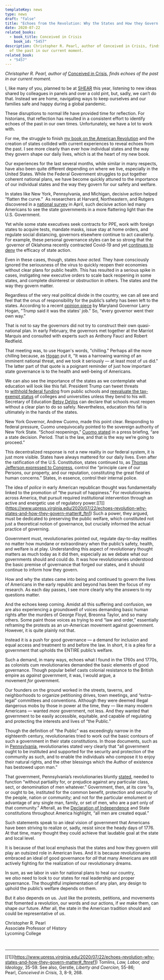```yaml
---
templateKey: news
type: news
draft: "false"
title: "Echoes from the Revolution: Why the States and How they Govern Matter"
date: 2020-07-22
related_books:
  - book_title: Conceived in Crisis
    book_id: "5457"
description: Christopher R. Pearl, author of Conceived in Crisis, finds echoes
  of the past in our current moment. 
related_book:
  - "5457"
---
```

*Christopher R. Pearl, author of* [Conceived in Crisis](https://www.upress.virginia.edu/title/5457), *finds echoes of the past in our current moment.* 

I, like many of you, planned to be at [SHEAR](https://www.upress.virginia.edu/content/shear) this year, listening to new ideas shared by colleagues in panels and over a cold pint, but, sadly, we can’t do that. Instead we are home, navigating ways to keep ourselves and our families safe and happy during a global pandemic.

These disruptions to normal life have provided time for reflection. For historians, that reflection has resulted in a consistent effort to identify echoes of the past in our own times. Unfortunately, we have a lot to work with.

For me, the struggle to finish [my book on the American Revolution](https://www.upress.virginia.edu/title/5457) and the creation of states collided with current experiences to reveal echoes from the past. I see more clearly than ever how individual states and the way they govern shape our daily lives, which is at the heart of my new book.

Our experiences for the last several months, while similar in many respects, have also been quite different depending on where we live, especially in the United States. While the Federal Government struggles to put together coherent national plans, we have become quickly attuned to the importance of our individual states and the way they govern for our safety and welfare.

In states like New York, Pennsylvania, and Michigan, decisive action helped “flatten the curve.”  As researchers at Harvard, Northeastern, and Rutgers discovered in a [national survey](http://www.kateto.net/COVID19%20CONSORTIUM%20REPORT%20April%202020.pdf) in April, such decisive action led many Americans to see the state governments in a more flattering light than the U.S. Government.

Yet while some state executives seek contracts for PPE, work with foreign states to acquire tests, mandate masks, issue stay at home orders, and regulate social distancing, governors elsewhere continue to act cavalierly. For example, these personal governance styles can be so strong that the  governor of Oklahoma recently contracted Covid-19 and yet [continues to deny](https://www.npr.org/sections/coronavirus-live-updates/2020/07/15/891432575/oklahoma-governor-tests-positive-for-covid-19) the efficacy of state action.

Even in these cases, though, states *have acted.* They have consciously ignored the seriousness of the virus to quickly reopen their economies without clear plans for public health. This has resulted in a serious spike in cases, instigating new executive orders to scale back reopening in some states, and complete disinterest or obstruction in others. The states and the way they govern matter.

Regardless of the very real political divide in the country, we can all see and feel that the onus of responsibility for the public’s safety has been left to the states. According to a recent [opinion piece](https://www.washingtonpost.com/outlook/2020/07/16/larry-hogan-trump-coronavirus/?arc404=true) by Maryland Governor Larry Hogan, "Trump said it was the states' job." So, "every governor went their own way."

That is not to say the governors did not try to construct their own quasi-national plan. In early February, the governors met together at the Marriot Marquis and consulted with experts such as Anthony Fauci and Robert Redfield.

That meeting was, to use Hogan's words, "chilling." Perhaps all the more chilling because, as [Hogan](https://www.washingtonpost.com/outlook/2020/07/16/larry-hogan-trump-coronavirus/?arc404=true) put it, "It was a harrowing warning of an imminent national threat, and we took it seriously — at least most of us did." The latter part of that quote is a poignant reminder of just how important state governance is to the health and well-being of Americans.

We can also see the importance of the states as we contemplate what education will look like this fall. President Trump can tweet threats to [withhold federal funding](https://www.nytimes.com/2020/07/08/us/politics/trump-schools-reopening.html) from public schools and [reevaluate the tax-exempt status](https://www.cnbc.com/2020/07/10/president-donald-trump-threatens-tax-exempt-status-of-universities.html) of colleges and universities unless they bend to his will. Secretary of Education [Betsy DeVos](https://www.cnn.com/videos/politics/2020/07/12/sotu-devos-full.cnn) can declare that schools must reopen without a clear plan to do so safely. Nevertheless, education this fall is ultimately in the hands of the states.

New York Governor, Andrew Cuomo, made this point clear. Responding to federal pressure, Cuomo unequivocally pointed to the sovereign authority of New York State. “School reopenings,” [Cuomo stated](https://www.wxxinews.org/post/cuomo-decision-schools-come-early-august) in a press briefing, “are a state decision. Period. That is the law, and that is the way we’re going to proceed.”

This decentralized response is not a new reality in our federal system, it is just more visible. States have always mattered for our daily lives. Even after the ratification of the U.S. Constitution, states continued to, as [Thomas Jefferson expressed to Congress](https://founders.archives.gov/?q=%22great%20field%20of%20human%20concern%22&s=1111311111&sa=&r=1&sr=), control the “principle care of our Persons, our property, and our reputation, constituting the great field of human concerns.” States, in essence, control their internal police.

The idea of *police* in early American republican thought was fundamentally linked to the promotion of “the pursuit of happiness.” For revolutionaries across America, that pursuit required institutional intervention through an active and energetic use of regulatory power.[\[1]](https://www.upress.virginia.edu/2020/07/22/echoes-revolution-why-states-and-how-they-govern-matter#_ftn1) Such a power, they argued, must be dedicated to preserving the public welfare, which constituted not just a theoretical notion of governance, but crucially informed the actual practice of governing.  

Government must, revolutionaries pointed out, regulate day-to-day realities no matter how mundane or extraordinary when the public’s safety, health, and welfare is at play. Understanding this aspect of revolutionary thought matters as much today as it did then, especially as we debate what our governments should and could do. It was how revolutionaries understood the basic premise of governance that forged our states, and it should continue to inform how they govern.

How and why the states came into being and continued to govern the lives of Americans in the early republic and beyond has been the focus of my research. As each day passes, I see more clearly why the answers to my questions matter.

And the echoes keep coming. Amidst all this suffering and confusion, we are also experiencing a groundswell of voices demanding basic human rights after the murders of George Floyd, Breonna Taylor, and so many others. Some paint those voices as trying to end “law and order,” essentially reframing the protests as an un-American movement against government. However, it is quite plainly not that.

Instead it is a push for good governance — a demand for inclusion and equal access and treatment to and before the law. In short, it is a plea for a government that upholds the ENTIRE public’s welfare.

Such a demand, in many ways, echoes what I found in the 1760s and 1770s, as colonists cum revolutionaries demanded the basic elements of good governance. Though popular belief casts colonial resistance to the British empire as *against* government, it was, I would argue, a movement *for* government.

Our founders on the ground worked in the streets, taverns, and neighborhoods to organize petitioning drives, town meetings, and “extra-legal” committees and conventions. Although they were deemed illegal dangerous mobs by those in power at the time, they — like many modern Americans — wanted *more* government, not less. And they wanted that government to be easily accessible, equitable, and capable of regulating and protecting the interests and lives of “the Public.”

Though the definition of “the Public” was exceedingly narrow in the eighteenth century, revolutionaries tried to work out the basic contours of such a government in their state constitutions. In those documents, such as in [Pennsylvania](https://avalon.law.yale.edu/18th_century/pa08.asp), revolutionaries stated very clearly that “all government ought to be instituted and supported for the security and protection of the community as such, and to enable the individuals who compose it to enjoy their natural rights, and the other blessings which the Author of existence has bestowed upon man.”

That government, Pennsylvania’s revolutionaries bluntly [stated](https://avalon.law.yale.edu/18th_century/pa08.asp), needed to function “without partiality for, or prejudice against any particular class, sect, or denomination of men whatever.” Government, then, at its core “is, or ought to be, instituted for the common benefit, protection and security of the people, nation or community; and not for the particular emolument or advantage of any single man, family, or set of men, who are a part only of that community.” Afterall, as the [Declaration of Independence](https://www.archives.gov/founding-docs/declaration-transcript) and State constitutions throughout America highlight, “all men are created equal.”

Such statements speak to an ideal vision of government that Americans have been striving to realize or, sadly, resist since the heady days of 1776. At that time, many thought they could achieve that laudable goal at the state and local level.

It is because of that local emphasis that the states and how they govern still play an outsized role in American lives. And it is because revolutionaries embraced an ideal of good governance for *all* that many Americans are still actively fighting for the realization of our revolutionary dreams.

In sum, as we labor in vain for national plans to heal our country, we *also* need to look to our states for real leadership and proper governance. The thoughtful implementation of any plan, any design to uphold the public’s welfare depends on them.

But it also depends on us. Just like the protests, petitions, and movements that fomented a revolution, our words and our actions, if *we* make them, can shape *our* future. After all, the state in the American tradition should and could be representative of *us*.

Christopher R. Pearl\
Associate Professor of History\
Lycoming College

 

- - -

[\[1]](https://www.upress.virginia.edu/2020/07/22/echoes-revolution-why-states-and-how-they-govern-matter#_ftnref1) Tomlins, *Law, Labor, and Ideology*, 35-59. See also, Gerstle, *Liberty and Coercion,* 55-86; Pearl, *Conceived in Crisis,* 3, 8-9, 268.